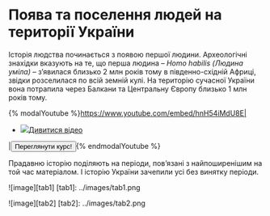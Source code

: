Поява та поселення людей на території України
=============================================
Історія людства починається з появою першої людини. Археологічні
знахідки вказують на те, що перша людина – *Homo habilis (Людина
уміла)* – з’явилася близько 2 млн років тому в південно-східній Африці,
звідки розселилася по всій земній кулі. На територію сучасної України
вона потрапила через Балкани та Центральну Європу близько 1 млн років
тому.

{% modalYoutube %}https://www.youtube.com/embed/hnH54iMdU8E|
<ul>
    <li><a href="#" class="round green"><img src="play2.png" width="100"/><span class="round">Дивитися відео</span></a></li>
  </ul>|<a href="https://study.ed-era.com/courses/EdEra/H101/h101/about?_ga=1.7854647.469818367.1423866830"><button class="but">Переглянути курс!</button></a>{% endmodalYoutube %} 

Прадавню історію поділяють на періоди, пов’язані з найпоширенішим на той
час матеріалом. І історію України зачепили усі без винятку періоди.


![image][tab1]
[tab1]: ../images/tab1.png



![image][tab2]
[tab2]: ../images/tab2.png
